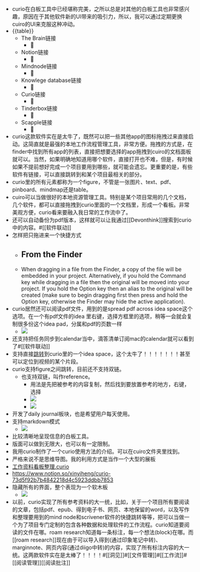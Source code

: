- curio在白板工具中已经堪称完美，之所以总是对其他的白板工具也非常感兴趣，原因在于其他软件新的UI带来的吸引力，所以，我可以通过定期更换cuiro的UI来克服这种冲动。
- {{table}}
    - The Brain链接
        - 🦩 
    - Notion链接
        - 🦩 
    - Mindnode链接
        - 🦩 
    - Knowlege database链接
        - 🦩 
    - Curio链接
        - 🦩 
    - Tinderbox链接
        - 🦩 
    - Scapple链接
        - 🦩 
- curio这款软件实在是太牛了，既然可以把一些其他app的图标拖拽过来直接启动。这简直就是最强的本地工作流程管理工具，非常方便。拖拽的方式是，在finder中找到所有app的列表，直接把想要选择的app拖拽到cuiro的文档面板就可以。当然，如果明确地知道用哪个软件，直接打开也不难，但是，有时候如果不提前想好完成一个项目要用到哪些，就可能会遗忘。更重要的是，有些软件有链接，可以直接跳转到和某个项目最相关的部分。
- curio里的所有元素都称为一个figure，不管是一张图片、text、pdf、pinboard、mindmap还是table。
- cuiro可以当做很好的本地资源管理工具。特别是某个项目常用的几个文档，几个软件，都可以直接拖拽到curio里面的一个文档里，形成一个看板。非常美观方便，curio看来要融入我日常的工作流中了。
- 还可以自动备份为pdf版本，这样就可以让我通过[[Devonthink]]搜索到curio中的内容。#[[软件联动]]
- 怎样把只拖进来一个快捷方式
    - ## From the Finder
    - When dragging in a file from the Finder, a copy of the file will be embedded in your project. Alternatively, if you hold the Command key while dragging in a file then the original will be moved into your project. If you hold the Option key then an alias to the original will be created (make sure to begin dragging first then press and hold the Option key, otherwise the Finder may hide the active application).
- curio居然还可以阅读pdf文件，用到的是spread pdf across idea space这个选项。在一个有pdf文件的idea 里右键，选择方框里的选项，稍等一会就会复制很多份这个idea pad，分属和pdf的页数一样
    - ![](https://firebasestorage.googleapis.com/v0/b/firescript-577a2.appspot.com/o/imgs%2Fapp%2Fxinyiheng%2F9JSGH7Iq8F.png?alt=media&token=e247b434-9f8e-4a95-8bae-5641a8c6d87a)
- 还支持把任务同步到calendar当中，滴答清单订阅mac的calendar就可以看到了#[[软件联动]] 
- 支持直接[跳转](curio://welcome?i=5guI4MvIRLiU0YBV9uMqdA)到curio里的一个idea space，这个太牛了！！！！！！！甚至可以定位到视频的某个片段。
- curio支持figure之间跳转，目前还不支持双链。
    - 也支持双链，叫作reference。
        - 用法是先把被参考的内容复制，然后找到要放置参考的地方，右键，选择
        - ![](https://firebasestorage.googleapis.com/v0/b/firescript-577a2.appspot.com/o/imgs%2Fapp%2Fxinyiheng%2FZg43phGkC5.png?alt=media&token=5864ebba-f89d-43cd-97ec-ca9a1510dd32)
        - ![](https://firebasestorage.googleapis.com/v0/b/firescript-577a2.appspot.com/o/imgs%2Fapp%2Fxinyiheng%2FgkG5czrOiK.png?alt=media&token=de98ef79-f776-4c6c-947b-d42097a5382e)
- 开发了daily journal板块，也是希望用户每天使用。
- 支持markdown模式
    - ![](https://firebasestorage.googleapis.com/v0/b/firescript-577a2.appspot.com/o/imgs%2Fapp%2Fxinyiheng%2FsMzvscmzOS.png?alt=media&token=c7d819ca-319b-41bb-9d21-b3c340f8ee74)
- 比较清晰地呈现信息的白板工具。
- 版面可以做到无限大，也可以有一定限制。
- 我用curio制作了一个curio使用方法的介绍。可以在cuiro文件夹里找到。
- 严格来说不是思维导图。我的利用方式是当作一个大型的展板
- [工作资料看板整理.curio](hook://file/tVYpkeCM6?p=Y29tfmFwcGxlfkNsb3VkRG9jcy9DdXJpbw==&n=%E5%B7%A5%E4%BD%9C%E8%B5%84%E6%96%99%E7%9C%8B%E6%9D%BF%E6%95%B4%E7%90%86.curio)
- https://www.notion.so/xinyiheng/curio-73d5f92b7b4842218d4c5923ddbb7853
- 隐藏所有的界面，整个表现为一个软木板
    - ![](https://firebasestorage.googleapis.com/v0/b/firescript-577a2.appspot.com/o/imgs%2Fapp%2Fxinyiheng%2FWBxCSF1ZSh.png?alt=media&token=dec4dca7-68df-4f2d-81b5-3b4efd8d810e)
- 以前，curio实现了所有参考资料的大一统，比如，关于一个项目所有要阅读的文章，包括pdf、epub、得到电子书、网页、本地保留的word，以及写作和整理要用到的mind node和scrivener软件的快捷跳转等等，把可以当做一个为了项目专门定制的包含各种数据和处理软件的工作流程。curio知道要阅读的文件在哪。roam research知道每一条标注，每一个想法(block)在哪。而[[roam research]]现在由于可以导入得到(通过印象笔记中转)、marginnote、网页内容(通过diigo中转)的内容，实现了所有标注内容的大一统。这两款软件实在是太棒了！！！！#[[洞见]]#[[文件管理]]#[[工作流]]#[[阅读管理]][[阅读批注]]
